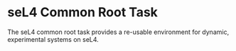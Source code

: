<!--
	Copyright 2020, Data61, CSIRO (ABN 41 687 119 230)

	SPDX-License-Identifier: BSD-2-Clause
-->

seL4 Common Root Task
=====================

The seL4 common root task provides a re-usable environment for dynamic,
experimental systems on seL4.
